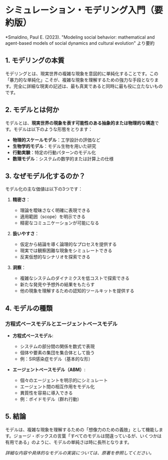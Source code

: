 # シミュレーション・モデリング入門（要約版）

*Smaldino, Paul E. (2023). "Modeling social behavior: mathematical and agent-based models of social dynamics and cultural evolution" より要約

## 1. モデリングの本質

モデリングとは、現実世界の複雑な現象を意図的に単純化することです。この「暴力的な単純化」こそが、複雑な現象を理解するための強力な手段となります。完全に詳細な現実の記述は、最も真実であると同時に最も役に立たないものです。

## 2. モデルとは何か

モデルとは、**現実世界の現象を表す可能性のある抽象的または物理的な構造**です。モデルは以下のような形態をとります：

- **物理的スケールモデル**：工学設計の評価など
- **生物学的モデル**：モデル生物を用いた研究
- **行動実験**：特定の行動パターンのモデル化
- **数理モデル**：システムの数学的または計算上の仕様

## 3. なぜモデル化するのか？

モデル化の主な価値は以下の3つです：

1. **精密さ**：
   - 理論を曖昧さなく明確に表現できる
   - 適用範囲（scope）を明示できる
   - 精密なコミュニケーションが可能になる

2. **扱いやすさ**：
   - 仮定から結論を導く論理的なプロセスを提供する
   - 現実では観察困難な現象をシミュレートできる
   - 反実仮想的なシナリオを探索できる

3. **洞察**：
   - 複雑なシステムのダイナミクスを低コストで探索できる
   - 新たな発見や予想外の結果をもたらす
   - 他の現象を理解するための認知的ツールキットを提供する

## 4. モデルの種類

### 方程式ベースモデルとエージェントベースモデル

- **方程式ベースモデル**:
  - システムの部分間の関係を数式で表現
  - 個体や要素の集団を集合体として扱う
  - 例：SIR感染症モデル（基本的な形）

- **エージェントベースモデル（ABM）**:
  - 個々のエージェントを明示的にシミュレート
  - エージェント間の相互作用をモデル化
  - 異質性を容易に導入できる
  - 例：ボイドモデル（群れ行動）

## 5. 結論

モデルは、複雑な現象を理解するための「想像力のための義肢」として機能します。ジョージ・ボックスの言葉「すべてのモデルは間違っているが、いくつかは有用である」のように、モデルの単純さは時に長所となります。

*詳細な内容や具体的なモデルの実装については、原著を参照してください。* 